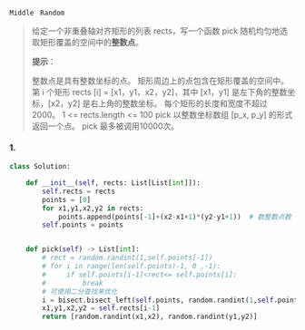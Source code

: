 `Middle ` `Random`

> 给定一个非重叠轴对齐矩形的列表 rects，写一个函数 pick 随机均匀地选取矩形覆盖的空间中的**整数点**。
>
> **提示**：
>
> 整数点是具有整数坐标的点。
> 矩形周边上的点包含在矩形覆盖的空间中。
> 第 i 个矩形 rects [i] = [x1，y1，x2，y2]，其中 [x1，y1] 是左下角的整数坐标，[x2，y2] 是右上角的整数坐标。
> 每个矩形的长度和宽度不超过 2000。
> 1 <= rects.length <= 100
> pick 以整数坐标数组 [p_x, p_y] 的形式返回一个点。
> pick 最多被调用10000次。

#### 1. 
```python
class Solution:

    def __init__(self, rects: List[List[int]]):
        self.rects = rects
        points = [0]
        for x1,y1,x2,y2 in rects:
            points.append(points[-1]+(x2-x1+1)*(y2-y1+1))  # 数整数点数
        self.points = points


    def pick(self) -> List[int]:
        # rect = random.randint(1,self.points[-1])
        # for i in range(len(self.points)-1, 0 ,-1):
        #     if self.points[i-1]<rect<= self.points[i]:
        #         break
        # 可使用二分查找来优化
        i = bisect.bisect_left(self.points, random.randint(1,self.points[-1])) 
        x1,y1,x2,y2 = self.rects[i-1]
        return [random.randint(x1,x2), random.randint(y1,y2)]
```

